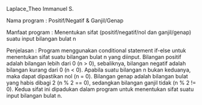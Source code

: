 Laplace_Theo Immanuel S.

Nama program	  : Positif/Negatif & Ganjil/Genap

Manfaat program	: Menentukan sifat (positif/negatif/nol dan ganjil/genap) suatu input bilangan bulat n

Penjelasan		  : Program menggunakan conditional statement if-else untuk menentukan sifat suatu bilangan bulat n yang diinput. Bilangan positif adalah bilangan lebih dari 0 (n > 0), sebaliknya, bilangan negatif adalah bilangan kurang dari 0 (n < 0). Apabila suatu bilangan n bukan keduanya, maka dapat dipastikan nol (n = 0). Bilangan genap adalah bilangan bulat yang habis dibagi 2 (n % 2 == 0), sedangkan bilangan ganjil tidak (n % 2 != 0). Kedua sifat ini dipadukan dalam program untuk menentukan sifat suatu input bilangan bulat n.
